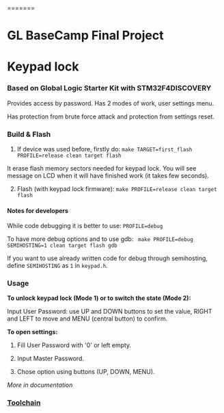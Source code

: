 =======
# GL BaseCamp Final Project
# Keypad lock
### Based on Global Logic Starter Kit with STM32F4DISCOVERY

Provides access by password. Has 2 modes of work, user settings menu.

Has protection from brute force attack and protection from settings reset.


### Build & Flash

1. If device was used before, firstly do: ``` make TARGET=first_flash PROFILE=release clean target flash ```

It erase flash memory sectors needed for keypad lock. You will see message on LCD when it will have finished work (it takes few seconds).

2. Flash (with keypad lock firmware): ``` make PROFILE=release clean target flash ```

#### Notes for developers

While code debugging it is better to use: ``` PROFILE=debug ```

To have more debug options and to use gdb: ``` make PROFILE=debug SEMIHOSTING=1 clean target flash gdb```

If you want to use already written code for debug through semihosting, define  ```SEMIHOSTING``` as ```1``` in  ```keypad.h```.

### Usage

**To unlock keypad lock (Mode 1) or to switch the state (Mode 2):**

Input User Password: use UP and DOWN buttons to set the value, RIGHT and LEFT to move and MENU (central button) to confirm.

**To open settings:**

1. Fill User Password with '0' or left empty.

2. Input Master Password.

3. Chose option using buttons (UP, DOWN, MENU).

*More in documentation*

### [Toolchain](README.rst)
